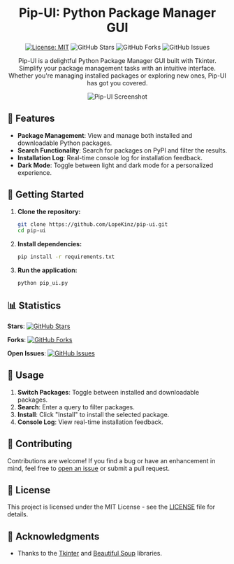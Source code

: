 

<div align="center">

# Pip-UI: Python Package Manager GUI

[![License: MIT](https://img.shields.io/badge/License-MIT-yellow.svg)](https://opensource.org/licenses/MIT)
![GitHub Stars](https://img.shields.io/github/stars/LopeKinz/pip-ui.svg?style=social)
![GitHub Forks](https://img.shields.io/github/forks/LopeKinz/pip-ui.svg?style=social)
![GitHub Issues](https://img.shields.io/github/issues/LopeKinz/pip-ui.svg)


Pip-UI is a delightful Python Package Manager GUI built with Tkinter. Simplify your package management tasks with an intuitive interface. Whether you're managing installed packages or exploring new ones, Pip-UI has got you covered.

![Pip-UI Screenshot](screenshots/pip_ui_screenshot.png)

</div>

## 🚀 Features

- **Package Management**: View and manage both installed and downloadable Python packages.
- **Search Functionality**: Search for packages on PyPI and filter the results.
- **Installation Log**: Real-time console log for installation feedback.
- **Dark Mode**: Toggle between light and dark mode for a personalized experience.

## 🌟 Getting Started

1. **Clone the repository:**

    ```bash
    git clone https://github.com/LopeKinz/pip-ui.git
    cd pip-ui
    ```

2. **Install dependencies:**

    ```bash
    pip install -r requirements.txt
    ```

3. **Run the application:**

    ```bash
    python pip_ui.py
    ```

## 📊 Statistics

**Stars**: [![GitHub Stars](https://img.shields.io/github/stars/LopeKinz/pip-ui.svg?style=social)](https://github.com/LopeKinz/pip-ui/stargazers)

**Forks**: [![GitHub Forks](https://img.shields.io/github/forks/LopeKinz/pip-ui.svg?style=social)](https://github.com/LopeKinz/pip-ui/network/members)

**Open Issues**: [![GitHub Issues](https://img.shields.io/github/issues/LopeKinz/pip-ui.svg)](https://github.com/LopeKinz/pip-ui/issues)


## 🎨 Usage

1. **Switch Packages**: Toggle between installed and downloadable packages.
2. **Search**: Enter a query to filter packages.
3. **Install**: Click "Install" to install the selected package.
4. **Console Log**: View real-time installation feedback.

## 🤝 Contributing

Contributions are welcome! If you find a bug or have an enhancement in mind, feel free to [open an issue](https://github.com/LopeKinz/pip-ui/issues) or submit a pull request.

## 📜 License

This project is licensed under the MIT License - see the [LICENSE](LICENSE) file for details.

## 🙌 Acknowledgments

- Thanks to the [Tkinter](https://docs.python.org/3/library/tkinter.html) and [Beautiful Soup](https://www.crummy.com/software/BeautifulSoup/) libraries.


